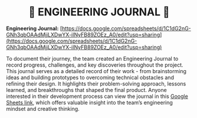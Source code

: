 <h1 align="center">🛑 ENGINEERING JOURNAL 🛑</h1>


**Engineering Journal:** [https://docs.google.com/spreadsheets/d/1C1dG2nG-GNh3qbOAAdMjjLXDwYX-iINyFB89ZOEz_A0/edit?usp=sharing](https://docs.google.com/spreadsheets/d/1C1dG2nG-GNh3qbOAAdMjjLXDwYX-iINyFB89ZOEz_A0/edit?usp=sharing)

To document their journey, the team created an Engineering Journal to record progress, challenges, and key discoveries throughout the project. This journal serves as a detailed record of their work - from brainstorming ideas and building prototypes to overcoming technical obstacles and refining their design. It highlights their problem-solving approach, lessons learned, and breakthroughs that shaped the final product. Anyone interested in their development process can view the journal in this [Google Sheets link](https://docs.google.com/spreadsheets/d/1C1dG2nG-GNh3qbOAAdMjjLXDwYX-iINyFB89ZOEz_A0/edit?usp=sharing), which offers valuable insight into the team’s engineering mindset and creative thinking.

